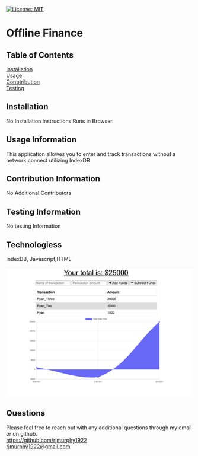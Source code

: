 

   [![License: MIT](https://img.shields.io/badge/License-MIT-yellow.svg)](https://opensource.org/licenses/MIT)


   # Offline Finance

   ## Table of Contents

   


   [Installation](#Installation)
    <br>
   [Usage](#Usage)
   <br>
   [Conbtribution](#Contribution)
   <br>
   [Testing](#Testing)


  ## Installation
  No Installation Instructions Runs in Browser

  ## Usage Information
  This application allowes you to enter and track transactions without a network connect utilizing IndexDB

  ## Contribution Information
  No Additional Contributors

  ## Testing Information
  No testing Information

  ## Technologiess
  IndexDB, Javascript,HTML
  
  ![alt text](https://github.com/rjmurphy1922/OfflineFinance/blob/main/OfflineFinance.png?raw=true)

   ## Questions

   Please feel free to reach out with any additional questions through my email or on github.
   <br>
   https://github.com/rjmurphy1922
   <br>
  rjmurphy1922@gmail.com

   
